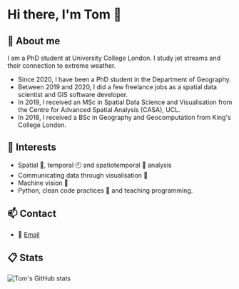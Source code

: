 # Hi there, I'm Tom 👋 

## 🌱 About me
I am a PhD student at University College London. I study jet streams and their connection to extreme weather.
- Since 2020, I have been a PhD student in the Department of Geography.
- Between 2019 and 2020, I did a few freelance jobs as a spatial data scientist and GIS software developer.
- In 2019, I received an MSc in Spatial Data Science and Visualisation from the Centre for Advanced Spatial Analysis (CASA), UCL.
- In 2018, I received a BSc in Geography and Geocomputation from King's College London.

## 📌 Interests
+ Spatial 🍏, temporal 🕙 and spatiotemporal 🎐 analysis
+ Communicating data through visualisation 📡
+ Machine vision 🎯
+ Python, clean code practices 🔨 and teaching programming.  

## 📫 Contact
+ 📧 [Email](mailto:thomasjames.keel@gmail.com)

## 📋 Stats
![Tom's GitHub stats](https://github-readme-stats.vercel.app/api?username=Thomasjkeel&show_icons=true&theme=tokyonight)
<!--![](https://raw.githubusercontent.com/Thomasjkeel/github-stats/master/generated/languages.svg#gh-dark-mode-only)-->

<!--
**Thomasjkeel/Thomasjkeel** is a ✨ _special_ ✨ repository because its `README.md` (this file) appears on your GitHub profile.

Here are some ideas to get you started:

- 🔭 I’m currently working on ...
- 🌱 I’m currently learning ...
- 👯 I’m looking to collaborate on ...
- 🤔 I’m looking for help with ...
- 💬 Ask me about ...
- 📫 How to reach me: ...
- 😄 Pronouns: ...
- ⚡ Fun fact: ...
-->
